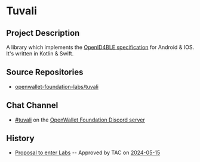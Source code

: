 # Tuvali

## Project Description

A library which implements the [OpenID4BLE specification](https://openid.net/specs/openid-4-verifiable-presentations-over-ble-1_0.html) for Android & IOS. It's written in Kotlin & Swift.

## Source Repositories

- [openwallet-foundation-labs/tuvali](https://github.com/openwallet-foundation-labs/tuvali)

## Chat Channel

- [#tuvali](https://discord.com/channels/1022962884864643214/1240339442011476008) on the [OpenWallet Foundation Discord server](https://discord.gg/openwalletfoundation)

## History

- [Proposal to enter Labs](https://github.com/openwallet-foundation/project-proposals/blob/9a14233be826547f8b4ace22af8679fe03da728e/projects/tuvali.md) -- Approved by TAC on [2024-05-15](../meetings/2024/2024-05-15.md)
